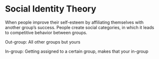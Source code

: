 
# Social Identity Theory

When people improve their self-esteem by affiliating themselves with another group’s success.  People create social categories, in which it leads to competitive behavior between groups.


Out-group: All other groups but yours


In-group: Getting assigned to a certain group, makes that your in-group

